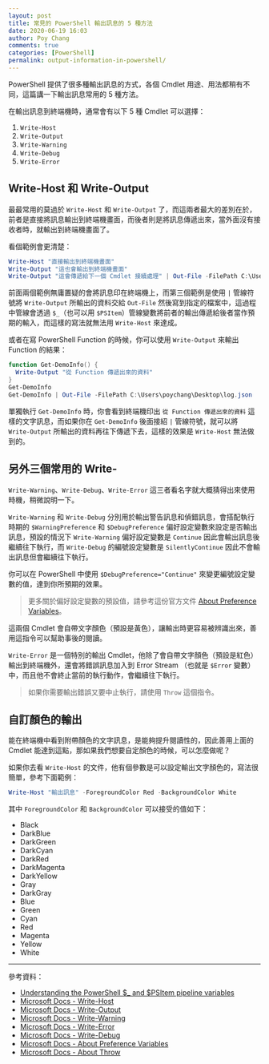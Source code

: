 ```yaml
---
layout: post
title: 常見的 PowerShell 輸出訊息的 5 種方法
date: 2020-06-19 16:03
author: Poy Chang
comments: true
categories: [PowerShell]
permalink: output-information-in-powershell/
---
```


PowerShell 提供了很多種輸出訊息的方式，各個 Cmdlet 用途、用法都稍有不同，這篇講一下輸出訊息常用的 5 種方法。

在輸出訊息到終端機時，通常會有以下 5 種 Cmdlet 可以選擇：

1. `Write-Host`
2. `Write-Output`
3. `Write-Warning`
4. `Write-Debug`
5. `Write-Error`

## Write-Host 和 Write-Output

最最常用的莫過於 `Write-Host` 和 `Write-Output` 了，而這兩者最大的差別在於，前者是直接將訊息輸出到終端機畫面，而後者則是將訊息傳遞出來，當外面沒有接收者時，就輸出到終端機畫面了。

看個範例會更清楚：

```powershell
Write-Host "直接輸出到終端機畫面"
Write-Output "這也會輸出到終端機畫面"
Write-Output "這會傳遞給下一個 Cmdlet 接續處理" | Out-File -FilePath C:\Users\poychang\Desktop\log.json
```

前面兩個範例無庸置疑的會將訊息印在終端機上，而第三個範例是使用 `|` 管線符號將 `Write-Output` 所輸出的資料交給 `Out-File` 然後寫到指定的檔案中，這過程中管線會透過 `$_`（也可以用 `$PSItem`）管線變數將前者的輸出傳遞給後者當作預期的輸入，而這樣的寫法就無法用 `Write-Host` 來達成。

或者在寫 PowerShell Function 的時候，你可以使用 `Write-Output` 來輸出 Function 的結果：

```powershell
function Get-DemoInfo() {
  Write-Output "從 Function 傳遞出來的資料"
}
Get-DemoInfo
Get-DemoInfo | Out-File -FilePath C:\Users\poychang\Desktop\log.json
```

單獨執行 `Get-DemoInfo` 時，你會看到終端機印出 `從 Function 傳遞出來的資料` 這樣的文字訊息，而如果你在 `Get-DemoInfo` 後面接紹 `|` 管線符號，就可以將 `Write-Output` 所輸出的資料再往下傳遞下去，這樣的效果是 `Write-Host` 無法做到的。

## 另外三個常用的 Write-

`Write-Warning`、`Write-Debug`、`Write-Error` 這三者看名字就大概猜得出來使用時機，稍微說明一下。

`Write-Warning` 和 `Write-Debug` 分別用於輸出警告訊息和偵錯訊息，會搭配執行時期的 `$WarningPreference` 和 `$DebugPreference` 偏好設定變數來設定是否輸出訊息，預設的情況下 `Write-Warning` 偏好設定變數是 `Continue` 因此會輸出訊息後繼續往下執行，而 `Write-Debug` 的編號設定變數是 `SilentlyContinue` 因此不會輸出訊息但會繼續往下執行。

你可以在 PowerShell 中使用 `$DebugPreference="Continue"` 來變更編號設定變數的值，達到你所預期的效果。

>更多關於偏好設定變數的預設值，請參考這份官方文件 [About Preference Variables](https://docs.microsoft.com/en-us/powershell/module/microsoft.powershell.core/about/about_preference_variables)。

這兩個 Cmdlet 會自帶文字顏色（預設是黃色），讓輸出時更容易被辨識出來，善用這指令可以幫助事後的閱讀。

`Write-Error` 是一個特別的輸出 Cmdlet，他除了會自帶文字顏色（預設是紅色）輸出到終端機外，還會將錯誤訊息加入到 Error Stream （也就是 `$Error` 變數）中，而且他不會終止當前的執行動作，會繼續往下執行。

>如果你需要輸出錯誤又要中止執行，請使用 `Throw` 這個指令。

## 自訂顏色的輸出

能在終端機中看到附帶顏色的文字訊息，是能夠提升閱讀性的，因此善用上面的 Cmdlet 能達到這點，那如果我們想要自定顏色的時候，可以怎麼做呢？

如果你去看 `Write-Host` 的文件，他有個參數是可以設定輸出文字顏色的，寫法很簡單，參考下面範例：

```ps1
Write-Host "輸出訊息" -ForegroundColor Red -BackgroundColor White
```

其中 `ForegroundColor` 和 `BackgroundColor` 可以接受的值如下：

- Black
- DarkBlue
- DarkGreen
- DarkCyan
- DarkRed
- DarkMagenta
- DarkYellow
- Gray
- DarkGray
- Blue
- Green
- Cyan
- Red
- Magenta
- Yellow
- White

----------

參考資料：

* [Understanding the PowerShell $_ and $PSItem pipeline variables](https://4sysops.com/archives/understanding-the-powershell-_-and-psitem-pipeline-variables/)
* [Microsoft Docs - Write-Host](https://docs.microsoft.com/zh-tw/powershell/module/microsoft.powershell.utility/write-host)
* [Microsoft Docs - Write-Output](https://docs.microsoft.com/zh-tw/powershell/module/microsoft.powershell.utility/write-output)
* [Microsoft Docs - Write-Warning](https://docs.microsoft.com/zh-tw/powershell/module/microsoft.powershell.utility/write-warning)
* [Microsoft Docs - Write-Error](https://docs.microsoft.com/zh-tw/powershell/module/microsoft.powershell.utility/write-error)
* [Microsoft Docs - Write-Debug](https://docs.microsoft.com/zh-tw/powershell/module/microsoft.powershell.utility/write-debug)
* [Microsoft Docs - About Preference Variables](https://docs.microsoft.com/en-us/powershell/module/microsoft.powershell.core/about/about_preference_variables)
* [Microsoft Docs - About Throw](https://docs.microsoft.com/zh-tw/powershell/module/microsoft.powershell.core/about/about_throw)

